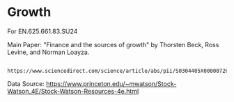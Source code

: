 # Growth

For EN.625.661.83.SU24

Main Paper: "Finance and the sources of growth" by Thorsten Beck, Ross Levine, and Norman Loayza.

            https://www.sciencedirect.com/science/article/abs/pii/S0304405X00000726
            
Data Source: https://www.princeton.edu/~mwatson/Stock-Watson_4E/Stock-Watson-Resources-4e.html
